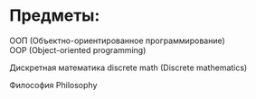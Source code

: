 # Предметы:
ООП (Объектно-ориентированное программирование)<br>
OOP (Object-oriented programming)

Дискретная математика
discrete math (Discrete mathematics)

Философия
Philosophy
